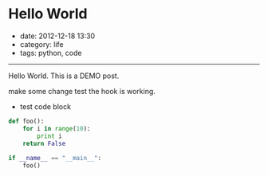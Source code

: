 # Hello World

- date: 2012-12-18 13:30
- category: life
- tags: python, code 

---------------- 

Hello World. This is a DEMO post.  

make some change test the hook is working.  


* test code block

```python
def foo():
	for i in range(10):
		print i
	return False
	
if __name__ == "__main__":
	foo()
	
```


